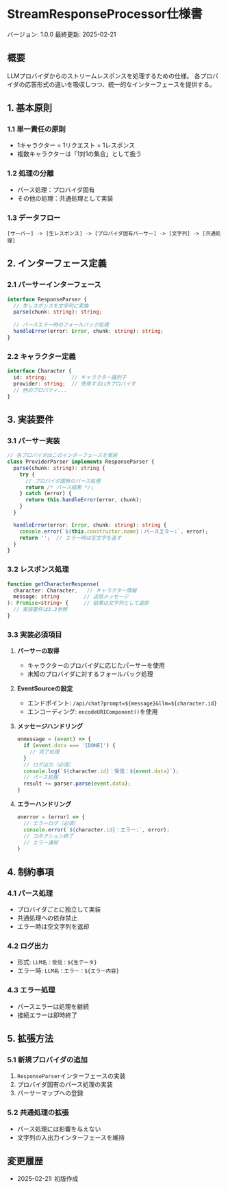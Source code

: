# StreamResponseProcessor仕様書
バージョン: 1.0.0
最終更新: 2025-02-21

## 概要
LLMプロバイダからのストリームレスポンスを処理するための仕様。
各プロバイダの応答形式の違いを吸収しつつ、統一的なインターフェースを提供する。

## 1. 基本原則

### 1.1 単一責任の原則
- 1キャラクター = 1リクエスト = 1レスポンス
- 複数キャラクターは「1対1の集合」として扱う

### 1.2 処理の分離
- パース処理：プロバイダ固有
- その他の処理：共通処理として実装

### 1.3 データフロー
```
[サーバー] -> [生レスポンス] -> [プロバイダ固有パーサー] -> [文字列] -> [共通処理]
```

## 2. インターフェース定義

### 2.1 パーサーインターフェース
```typescript
interface ResponseParser {
  // 生レスポンスを文字列に変換
  parse(chunk: string): string;
  
  // パースエラー時のフォールバック処理
  handleError(error: Error, chunk: string): string;
}
```

### 2.2 キャラクター定義
```typescript
interface Character {
  id: string;        // キャラクター識別子
  provider: string;  // 使用するLLMプロバイダ
  // 他のプロパティ...
}
```

## 3. 実装要件

### 3.1 パーサー実装
```typescript
// 各プロバイダはこのインターフェースを実装
class ProviderParser implements ResponseParser {
  parse(chunk: string): string {
    try {
      // プロバイダ固有のパース処理
      return /* パース結果 */;
    } catch (error) {
      return this.handleError(error, chunk);
    }
  }

  handleError(error: Error, chunk: string): string {
    console.error(`${this.constructor.name}：パースエラー:`, error);
    return '';  // エラー時は空文字を返す
  }
}
```

### 3.2 レスポンス処理
```typescript
function getCharacterResponse(
  character: Character,   // キャラクター情報
  message: string        // 送信メッセージ
): Promise<string> {     // 結果は文字列として返却
  // 実装要件は3.3参照
}
```

### 3.3 実装必須項目
1. **パーサーの取得**
   - キャラクターのプロバイダに応じたパーサーを使用
   - 未知のプロバイダに対するフォールバック処理

2. **EventSourceの設定**
   - エンドポイント: `/api/chat?prompt=${message}&llm=${character.id}`
   - エンコーディング: `encodeURIComponent()`を使用

3. **メッセージハンドリング**
   ```typescript
   onmessage = (event) => {
     if (event.data === '[DONE]') {
       // 完了処理
     }
     // ログ出力（必須）
     console.log(`${character.id}：受信：${event.data}`);
     // パース処理
     result += parser.parse(event.data);
   }
   ```

4. **エラーハンドリング**
   ```typescript
   onerror = (error) => {
     // エラーログ（必須）
     console.error(`${character.id}：エラー:`, error);
     // コネクション終了
     // エラー通知
   }
   ```

## 4. 制約事項

### 4.1 パース処理
- プロバイダごとに独立して実装
- 共通処理への依存禁止
- エラー時は空文字列を返却

### 4.2 ログ出力
- 形式: `LLM名：受信：${生データ}`
- エラー時: `LLM名：エラー：${エラー内容}`

### 4.3 エラー処理
- パースエラーは処理を継続
- 接続エラーは即時終了

## 5. 拡張方法

### 5.1 新規プロバイダの追加
1. `ResponseParser`インターフェースの実装
2. プロバイダ固有のパース処理の実装
3. パーサーマップへの登録

### 5.2 共通処理の拡張
- パース処理には影響を与えない
- 文字列の入出力インターフェースを維持

## 変更履歴
- 2025-02-21: 初版作成
